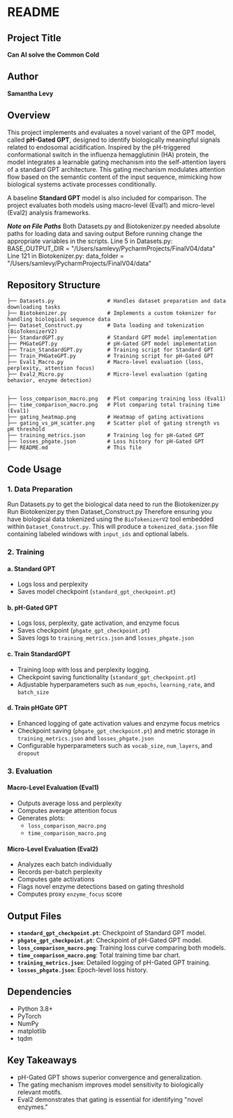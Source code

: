 # README

## Project Title
**Can AI solve the Common Cold**

## Author
**Samantha Levy**

## Overview
This project implements and evaluates a novel variant of the GPT model, called **pH-Gated GPT**, designed to identify biologically meaningful signals related to endosomal acidification. Inspired by the pH-triggered conformational switch in the influenza hemagglutinin (HA) protein, the model integrates a learnable gating mechanism into the self-attention layers of a standard GPT architecture. This gating mechanism modulates attention flow based on the semantic content of the input sequence, mimicking how biological systems activate processes conditionally.

A baseline **Standard GPT** model is also included for comparison. The project evaluates both models using macro-level (Eval1) and micro-level (Eval2) analysis frameworks.

***Note on File Paths*** Both Datasets.py and Biotokenizer.py needed absolute paths for loading data and saving output  Before running change the appropriate variables in the scripts.
Line 5 in Datasets.py: BASE_OUTPUT_DIR = "/Users/samlevy/PycharmProjects/FinalV04/data"
Line 121 in Biotokenizer.py: data_folder = "/Users/samlevy/PycharmProjects/FinalV04/data"


## Repository Structure
```
├── Datasets.py                 # Handles dataset preparation and data downloading tasks
├── Biotokenizer.py             # Implements a custom tokenizer for handling biological sequence data
├── Dataset_Construct.py        # Data loading and tokenization (BioTokenizerV2)
├── StandardGPT.py              # Standard GPT model implementation
├── PHGateGPT.py                # pH-Gated GPT model implementation
├── Train_StandardGPT.py        # Training script for Standard GPT
├── Train_PHGateGPT.py          # Training script for pH-Gated GPT
├── Eval1_Macro.py              # Macro-level evaluation (loss, perplexity, attention focus)
├── Eval2_Micro.py              # Micro-level evaluation (gating behavior, enzyme detection)


├── loss_comparison_macro.png   # Plot comparing training loss (Eval1)
├── time_comparison_macro.png   # Plot comparing total training time (Eval1)
├── gating_heatmap.png          # Heatmap of gating activations
├── gating_vs_pH_scatter.png    # Scatter plot of gating strength vs pH threshold
├── training_metrics.json       # Training log for pH-Gated GPT
├── losses_phgate.json          # Loss history for pH-Gated GPT
├── README.md                   # This file
```

## Code Usage

### 1. Data Preparation
Run Datasets.py to get the biological data need to run the Biotokenizer.py
Run Biotokenizer.py then Dataset_Construct.py
Therefore ensuring you have  biological data tokenized using the `BioTokenizerV2` tool embedded within `Dataset_Construct.py`. 
This will produce a `tokenized_data.json` file containing labeled windows with `input_ids` and optional labels.

### 2. Training

#### a. Standard GPT

- Logs loss and perplexity
- Saves model checkpoint (`standard_gpt_checkpoint.pt`)

#### b. pH-Gated GPT

- Logs loss, perplexity, gate activation, and enzyme focus
- Saves checkpoint (`phgate_gpt_checkpoint.pt`)
- Saves logs to `training_metrics.json` and `losses_phgate.json`

#### c. Train StandardGPT 

- Training loop with loss and perplexity logging.
- Checkpoint saving functionality (`standard_gpt_checkpoint.pt`)
- Adjustable hyperparameters such as `num_epochs`, `learning_rate`, and `batch_size`

#### d. Train pHGate GPT

- Enhanced logging of gate activation values and enzyme focus metrics
- Checkpoint saving (`phgate_gpt_checkpoint.pt`) and metric storage in `training_metrics.json` and `losses_phgate.json`
- Configurable hyperparameters such as `vocab_size`, `num_layers`, and `dropout`

### 3. Evaluation

#### Macro-Level Evaluation (Eval1)

- Outputs average loss and perplexity
- Computes average attention focus
- Generates plots:
  - `loss_comparison_macro.png`
  - `time_comparison_macro.png`

#### Micro-Level Evaluation (Eval2)
- Analyzes each batch individually
- Records per-batch perplexity
- Computes gate activations
- Flags novel enzyme detections based on gating threshold
- Computes proxy `enzyme_focus` score


## Output Files
- **`standard_gpt_checkpoint.pt`**: Checkpoint of Standard GPT model.
- **`phgate_gpt_checkpoint.pt`**: Checkpoint of pH-Gated GPT model.
- **`loss_comparison_macro.png`**: Training loss curve comparing both models.
- **`time_comparison_macro.png`**: Total training time bar chart.
- **`training_metrics.json`**: Detailed logging of pH-Gated GPT training.
- **`losses_phgate.json`**: Epoch-level loss history.

## Dependencies
- Python 3.8+
- PyTorch
- NumPy
- matplotlib
- tqdm

## Key Takeaways
- pH-Gated GPT shows superior convergence and generalization.
- The gating mechanism improves model sensitivity to biologically relevant motifs.
- Eval2 demonstrates that gating is essential for identifying "novel enzymes."
